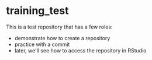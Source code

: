 # training_test

This is a test repository that has a few roles:

- demonstrate how to create a repository
- practice with a commit
- later, we'll see how to access the repository in RStudio
